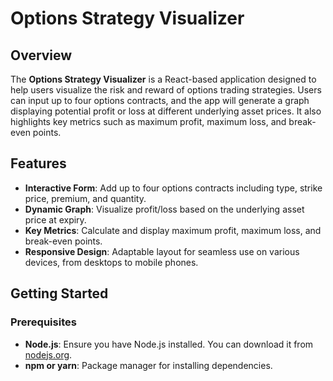 # Options Strategy Visualizer

## Overview

The **Options Strategy Visualizer** is a React-based application designed to help users visualize the risk and reward of options trading strategies. Users can input up to four options contracts, and the app will generate a graph displaying potential profit or loss at different underlying asset prices. It also highlights key metrics such as maximum profit, maximum loss, and break-even points.

## Features

- **Interactive Form**: Add up to four options contracts including type, strike price, premium, and quantity.
- **Dynamic Graph**: Visualize profit/loss based on the underlying asset price at expiry.
- **Key Metrics**: Calculate and display maximum profit, maximum loss, and break-even points.
- **Responsive Design**: Adaptable layout for seamless use on various devices, from desktops to mobile phones.

## Getting Started

### Prerequisites

- **Node.js**: Ensure you have Node.js installed. You can download it from [nodejs.org](https://nodejs.org/).
- **npm or yarn**: Package manager for installing dependencies.
